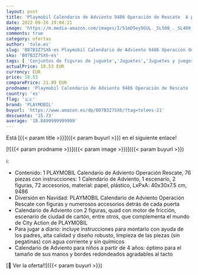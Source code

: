 ```yaml
---
layout: post
title: 'Playmobil Calendario de Adviento 9486 Operación de Rescate  A partir de 4 años  Exclusivo en Amazon'
date: 2022-09-28 19:04:21
image: 'https://m.media-amazon.com/images/I/51mD5ey5GUL._SL500_._SL400_.jpg'
comments: true
category: ofertas
author: 'tole.es'
slug: 'B07B3Z7SX6-es Playmobil Calendario de Adviento 9486 Operación de Rescate...'
sku: 'B07B3Z7SX6-es'
tags: [ 'Conjuntos de figuras de juguete','Juguetes','Juguetes y juegos','Muñecos y figuras','playmobil','🇪🇸', ]
actualPrice: 18.53 EUR
currency: EUR
price: 18.53
comparePrice: 21.99 EUR
prodname: 'Playmobil Calendario de Adviento 9486 Operación de Rescate  A partir de 4 años  Exclusivo en Amazon'
country: 'es'
flag: '🇪🇸'
brand: 'PLAYMOBIL'
buyurl: 'https://www.amazon.es/dp/B07B3Z7SX6/?tag=tolees-21'
descuento: '15.73'
average: '18.8899999999999'
---
```


Está [{{< param title >}}]({{< param buyurl >}}) en el siguiente enlace!

[![{{< param prodname >}}]({{< param image >}})]({{< param buyurl >}})

ℹ️:

- Contenido: 1 PLAYMOBIL Calendario de Adviento Operación Rescate, 76 piezas con instrucciones: 1 Calendario de Adviento, 1 escenario, 2 figuras, 72 accesorios, material: papel, plástico, LxPxA: 40x30x7.5 cm, 9486
- Diversión en Navidad: PLAYMOBIL Calendario de Adviento Operación Rescate con figuras y numerosos accesorios detrás de cada puerta
- Calendario de Adviento con 2 figuras, quad con motor de fricción, escenario de ciudad de cartón, entre otros, que complementa el mundo de City Action de PLAYMOBIL
- Para jugar a diario: incluye instrucciones para montarlo con ayuda de los padres, alta calidad y diseño robusto, limpieza de las piezas (sin pegatinas) con agua corriente y sin químicos
- Calendario de Adviento para niños a partir de 4 años: óptimo para el tamaño de sus manos y bordes redondeados agradables al tacto

[🛒 Ver la oferta!!]({{< param buyurl >}})
